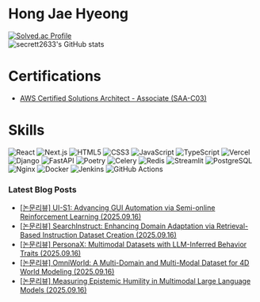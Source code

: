 # Hong Jae Hyeong

[![Solved.ac Profile](http://mazassumnida.wtf/api/v2/generate_badge?boj=secrett2633)](https://solved.ac/secrett2633/)  
![secrett2633's GitHub stats](https://github-readme-stats.vercel.app/api?username=secrett2633&show_icons=true&theme=radical)  

# Certifications
- [AWS Certified Solutions Architect - Associate (SAA-C03)](https://www.credly.com/badges/ee24ba15-e661-4741-bc4c-46bdaca76e75/public_url)

# Skills
![React](https://img.shields.io/badge/React-61DAFB.svg?&style=for-the-badge&logo=React&logoColor=white)
![Next.js](https://img.shields.io/badge/Next.js-000000.svg?&style=for-the-badge&logo=Next.js&logoColor=white)
![HTML5](https://img.shields.io/badge/HTML5-E34F26.svg?&style=for-the-badge&logo=HTML5&logoColor=white)
![CSS3](https://img.shields.io/badge/CSS3-1572B6.svg?&style=for-the-badge&logo=CSS3&logoColor=white)
![JavaScript](https://img.shields.io/badge/JavaScript-F7DF1E.svg?&style=for-the-badge&logo=JavaScript&logoColor=white)
![TypeScript](https://img.shields.io/badge/TypeScript-3178C6.svg?&style=for-the-badge&logo=TypeScript&logoColor=white)
![Vercel](https://img.shields.io/badge/Vercel-000000.svg?&style=for-the-badge&logo=Vercel&logoColor=white)  
![Django](https://img.shields.io/badge/Django-092E20.svg?&style=for-the-badge&logo=Django&logoColor=white)
![FastAPI](https://img.shields.io/badge/FastAPI-009688.svg?&style=for-the-badge&logo=FastAPI&logoColor=white)
![Poetry](https://img.shields.io/badge/Poetry-7031B9.svg?&style=for-the-badge&logo=Poetry&logoColor=white)
![Celery](https://img.shields.io/badge/Celery-378B29.svg?&style=for-the-badge&logo=Celery&logoColor=white)
![Redis](https://img.shields.io/badge/Redis-DC382D.svg?&style=for-the-badge&logo=Redis&logoColor=white)
![Streamlit](https://img.shields.io/badge/Streamlit-FF4B4B.svg?&style=for-the-badge&logo=Streamlit&logoColor=white)
![PostgreSQL](https://img.shields.io/badge/PostgreSQL-4169E1.svg?&style=for-the-badge&logo=PostgreSQL&logoColor=white)  
![Nginx](https://img.shields.io/badge/Nginx-009639.svg?&style=for-the-badge&logo=Nginx&logoColor=white)
![Docker](https://img.shields.io/badge/Docker-2496ED.svg?&style=for-the-badge&logo=Docker&logoColor=white)
![Jenkins](https://img.shields.io/badge/Jenkins-D24939.svg?&style=for-the-badge&logo=Jenkins&logoColor=white)
![GitHub Actions](https://img.shields.io/badge/GitHub%20Actions-2088FF.svg?&style=for-the-badge&logo=GitHub%20Actions&logoColor=white)

### Latest Blog Posts
- [[논문리뷰] UI-S1: Advancing GUI Automation via Semi-online Reinforcement Learning (2025.09.16)](https://secrett2633.github.io/ai/review/2025-9-16-UI-S1_Advancing_GUI_Automation_via_Semi-online_Reinforcement_Learning/)
- [[논문리뷰] SearchInstruct: Enhancing Domain Adaptation via Retrieval-Based Instruction Dataset Creation (2025.09.16)](https://secrett2633.github.io/ai/review/2025-9-16-SearchInstruct_Enhancing_Domain_Adaptation_via_Retrieval-Based_Instruction_Dataset_Creation/)
- [[논문리뷰] PersonaX: Multimodal Datasets with LLM-Inferred Behavior Traits (2025.09.16)](https://secrett2633.github.io/ai/review/2025-9-16-PersonaX_Multimodal_Datasets_with_LLM-Inferred_Behavior_Traits/)
- [[논문리뷰] OmniWorld: A Multi-Domain and Multi-Modal Dataset for 4D World Modeling (2025.09.16)](https://secrett2633.github.io/ai/review/2025-9-16-OmniWorld_A_Multi-Domain_and_Multi-Modal_Dataset_for_4D_World_Modeling/)
- [[논문리뷰] Measuring Epistemic Humility in Multimodal Large Language Models (2025.09.16)](https://secrett2633.github.io/ai/review/2025-9-16-Measuring_Epistemic_Humility_in_Multimodal_Large_Language_Models/)